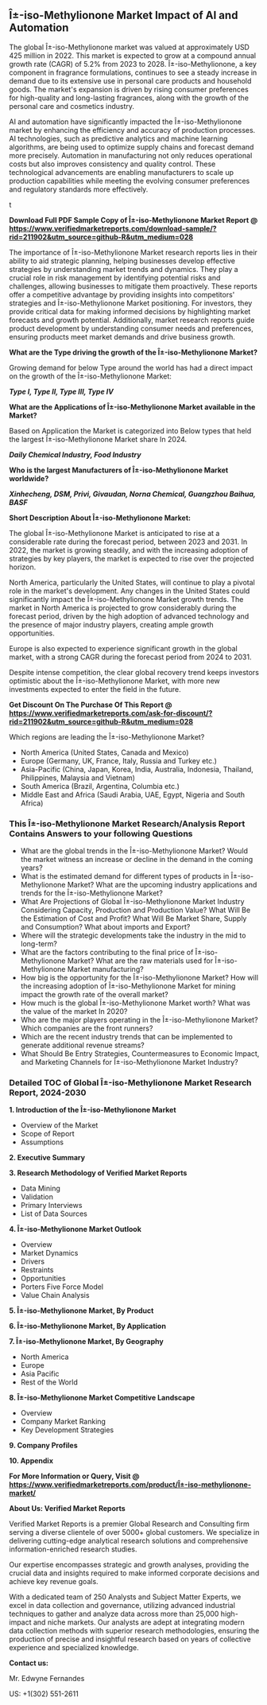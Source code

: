 <h2>Î±-iso-Methylionone Market Impact of AI and Automation</h2><p>The global Î±-iso-Methylionone market was valued at approximately USD 425 million in 2022. This market is expected to grow at a compound annual growth rate (CAGR) of 5.2% from 2023 to 2028. Î±-iso-Methylionone, a key component in fragrance formulations, continues to see a steady increase in demand due to its extensive use in personal care products and household goods. The market's expansion is driven by rising consumer preferences for high-quality and long-lasting fragrances, along with the growth of the personal care and cosmetics industry.</p><p>AI and automation have significantly impacted the Î±-iso-Methylionone market by enhancing the efficiency and accuracy of production processes. AI technologies, such as predictive analytics and machine learning algorithms, are being used to optimize supply chains and forecast demand more precisely. Automation in manufacturing not only reduces operational costs but also improves consistency and quality control. These technological advancements are enabling manufacturers to scale up production capabilities while meeting the evolving consumer preferences and regulatory standards more effectively.</p>t</p><p id="" class=""><strong>Download Full PDF Sample Copy of Î±-iso-Methylionone Market Report @ <a href="https://www.verifiedmarketreports.com/download-sample/?rid=211902&utm_source=github-R&utm_medium=028" target="_blank">https://www.verifiedmarketreports.com/download-sample/?rid=211902&utm_source=github-R&utm_medium=028</a></strong></p><p>The importance of&nbsp;Î±-iso-Methylionone Market research reports lies in their ability to aid strategic planning, helping businesses develop effective strategies by understanding market trends and dynamics. They play a crucial role in risk management by identifying potential risks and challenges, allowing businesses to mitigate them proactively. These reports offer a competitive advantage by providing insights into competitors' strategies and Î±-iso-Methylionone Market positioning. For investors, they provide critical data for making informed decisions by highlighting market forecasts and growth potential. Additionally, market research reports guide product development by understanding consumer needs and preferences, ensuring products meet market demands and drive business growth.</p><p><strong>What are the&nbsp;Type driving the growth of the Î±-iso-Methylionone Market?</strong></p><p id="" class="">Growing demand for below Type around the world has had a direct impact on the growth of the Î±-iso-Methylionone Market:</p><em><strong>Type I, Type II, Type III, Type IV</strong></em></p><strong>What are the&nbsp;Applications&nbsp;of Î±-iso-Methylionone Market available in the Market?</strong></p><p id="" class="">Based on Application the Market is categorized into Below types that held the largest Î±-iso-Methylionone Market share In 2024.</p><em><strong>Daily Chemical Industry, Food Industry</strong></em></p><strong>Who is the largest Manufacturers of Î±-iso-Methylionone Market worldwide?</strong></p><p><em><strong>Xinhecheng, DSM, Privi, Givaudan, Norna Chemical, Guangzhou Baihua, BASF</strong></em></p><p id="" class=""><strong>Short Description About Î±-iso-Methylionone Market:</strong></p><p>The global Î±-iso-Methylionone Market is anticipated to rise at a considerable rate during the forecast period, between 2023 and 2031. In 2022, the market is growing steadily, and with the increasing adoption of strategies by key players, the market is expected to rise over the projected horizon.</p><p>North America, particularly the United States, will continue to play a pivotal role in the market's development. Any changes in the United States could significantly impact the Î±-iso-Methylionone Market growth trends. The market in North America is projected to grow considerably during the forecast period, driven by the high adoption of advanced technology and the presence of major industry players, creating ample growth opportunities.</p><p>Europe is also expected to experience significant growth in the global market, with a strong CAGR during the forecast period from 2024 to 2031.</p><p>Despite intense competition, the clear global recovery trend keeps investors optimistic about the Î±-iso-Methylionone Market, with more new investments expected to enter the field in the future.</p><p id="" class=""><strong>Get Discount On The Purchase Of This Report @ <a href="https://www.verifiedmarketreports.com/ask-for-discount/?rid=211902&utm_source=github-R&utm_medium=028" target="_blank">https://www.verifiedmarketreports.com/ask-for-discount/?rid=211902&utm_source=github-R&utm_medium=028</a></strong></p>Which regions are leading the Î±-iso-Methylionone Market?</p><ul><li>North America (United States, Canada and Mexico)</li><li>Europe (Germany, UK, France, Italy, Russia and Turkey etc.)</li><li>Asia-Pacific (China, Japan, Korea, India, Australia, Indonesia, Thailand, Philippines, Malaysia and Vietnam)</li><li>South America (Brazil, Argentina, Columbia etc.)</li><li>Middle East and Africa (Saudi Arabia, UAE, Egypt, Nigeria and South Africa)</li></ul><h3 id="" class="">This Î±-iso-Methylionone Market Research/Analysis Report Contains Answers to your following Questions</h3><ul><li>What are the global trends in the Î±-iso-Methylionone Market? Would the market witness an increase or decline in the demand in the coming years?</li><li>What is the estimated demand for different types of products in Î±-iso-Methylionone Market? What are the upcoming industry applications and trends for the Î±-iso-Methylionone Market?</li><li>What Are Projections of Global Î±-iso-Methylionone Market Industry Considering Capacity, Production and Production Value? What Will Be the Estimation of Cost and Profit? What Will Be Market Share, Supply and Consumption? What about imports and Export?</li><li>Where will the strategic developments take the industry in the mid to long-term?</li><li>What are the factors contributing to the final price of Î±-iso-Methylionone Market? What are the raw materials used for Î±-iso-Methylionone Market manufacturing?</li><li>How big is the opportunity for the Î±-iso-Methylionone Market? How will the increasing adoption of Î±-iso-Methylionone Market for mining impact the growth rate of the overall market?</li><li>How much is the global Î±-iso-Methylionone Market worth? What was the value of the market In 2020?</li><li>Who are the major players operating in the Î±-iso-Methylionone Market? Which companies are the front runners?</li><li>Which are the recent industry trends that can be implemented to generate additional revenue streams?</li><li>What Should Be Entry Strategies, Countermeasures to Economic Impact, and Marketing Channels for Î±-iso-Methylionone Market Industry?</li></ul><h3 id="" class="">Detailed TOC of Global Î±-iso-Methylionone Market Research Report, 2024-2030</h3><p id="" class=""><strong>1. Introduction of the Î±-iso-Methylionone Market</strong></p><ul><li>Overview of the Market</li><li>Scope of Report</li><li>Assumptions</li></ul><p id="" class=""><strong>2. Executive Summary</strong></p><p id="" class=""><strong>3. Research Methodology of Verified Market Reports</strong></p><ul><li>Data Mining</li><li>Validation</li><li>Primary Interviews</li><li>List of Data Sources</li></ul><p id="" class=""><strong>4. Î±-iso-Methylionone Market Outlook</strong></p><ul><li>Overview</li><li>Market Dynamics</li><li>Drivers</li><li>Restraints</li><li>Opportunities</li><li>Porters Five Force Model</li><li>Value Chain Analysis</li></ul><p id="" class=""><strong>5. Î±-iso-Methylionone Market, By Product</strong></p><p id="" class=""><strong>6. Î±-iso-Methylionone Market, By Application</strong></p><p id="" class=""><strong>7. Î±-iso-Methylionone Market, By Geography</strong></p><ul><li>North America</li><li>Europe</li><li>Asia Pacific</li><li>Rest of the World</li></ul><p id="" class=""><strong>8. Î±-iso-Methylionone Market Competitive Landscape</strong></p><ul><li>Overview</li><li>Company Market Ranking</li><li>Key Development Strategies</li></ul><p id="" class=""><strong>9. Company Profiles</strong></p><p id="" class=""><strong>10. Appendix</strong></p><p id="" class=""><strong>For More Information or Query, Visit @ <a href="https://www.verifiedmarketreports.com/product/Î±-iso-methylionone-market/" target="_blank">https://www.verifiedmarketreports.com/product/Î±-iso-methylionone-market/</a></strong></p><p id="" class=""><strong>About Us: Verified Market Reports</strong></p><p id="" class="">Verified Market Reports is a premier Global Research and Consulting firm serving a diverse clientele of over 5000+ global customers. We specialize in delivering cutting-edge analytical research solutions and comprehensive information-enriched research studies.</p><p id="" class="">Our expertise encompasses strategic and growth analyses, providing the crucial data and insights required to make informed corporate decisions and achieve key revenue goals.</p><p id="" class="">With a dedicated team of 250 Analysts and Subject Matter Experts, we excel in data collection and governance, utilizing advanced industrial techniques to gather and analyze data across more than 25,000 high-impact and niche markets. Our analysts are adept at integrating modern data collection methods with superior research methodologies, ensuring the production of precise and insightful research based on years of collective experience and specialized knowledge.</p><p id="" class=""><strong>Contact us:</strong></p><p id="" class="">Mr. Edwyne Fernandes</p><p id="" class="">US: +1(302) 551-2611</p>